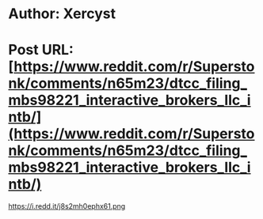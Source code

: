 # Author: Xercyst
# Post URL: [https://www.reddit.com/r/Superstonk/comments/n65m23/dtcc_filing_mbs98221_interactive_brokers_llc_intb/](https://www.reddit.com/r/Superstonk/comments/n65m23/dtcc_filing_mbs98221_interactive_brokers_llc_intb/)


https://i.redd.it/j8s2mh0ephx61.png